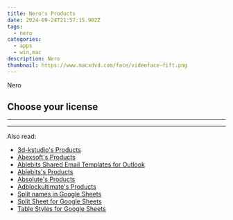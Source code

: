 ```yaml
---
title: Nero's Products
date: 2024-09-24T21:57:15.902Z
tags: 
  - nero
categories: 
  - apps
  - win,mac
description: Nero
thumbnail: https://www.macxdvd.com/face/videoface-fift.png
---
```


Nero

<!--__INIT__BEGIN__TAG__PRODUCTS__LIST__-->
<!--__INIT__END__TAG__PRODUCTS__LIST__-->

<!--__INIT__BEGIN__TAG__FEED_PRODUCTS__LIST__-->
## Choose your license

<div class="home-content-container">
  <ul class="home-article-list">
  </ul>
</div>

<hr><!--__INIT__END__TAG__FEED_PRODUCTS__LIST__-->

<hr>

<ins class="adsbygoogle"
      style="display:block"
      data-ad-client="ca-pub-7571918770474297"
      data-ad-slot="8358498916"
      data-ad-format="auto"
      data-full-width-responsive="true"></ins>

<span class="atpl-alsoreadstyle">Also read:</span>
<div><ul>
<li><a href="https://tools.techidaily.com/3d-kstudio/products/"><u>3d-kstudio's Products</u></a></li>
<li><a href="https://tools.techidaily.com/abexsoft/products/"><u>Abexsoft's Products</u></a></li>
<li><a href="https://tools.techidaily.com/ablebits/outlook-shared-email-templates/"><u>Ablebits Shared Email Templates for Outlook</u></a></li>
<li><a href="https://tools.techidaily.com/ablebits/products/"><u>Ablebits's Products</u></a></li>
<li><a href="https://tools.techidaily.com/absolute/products/"><u>Absolute's Products</u></a></li>
<li><a href="https://tools.techidaily.com/adblockultimate/products/"><u>Adblockultimate's Products</u></a></li>
<li><a href="https://tools.techidaily.com/ablebits/google-sheets-add-ons-split-names/"><u>Split names in Google Sheets</u></a></li>
<li><a href="https://tools.techidaily.com/ablebits/google-sheets-add-ons-split-sheet/"><u>Split Sheet for Google Sheets</u></a></li>
<li><a href="https://tools.techidaily.com/ablebits/google-sheets-add-ons-table-styles/"><u>Table Styles for Google Sheets</u></a></li>
</ul></div>


